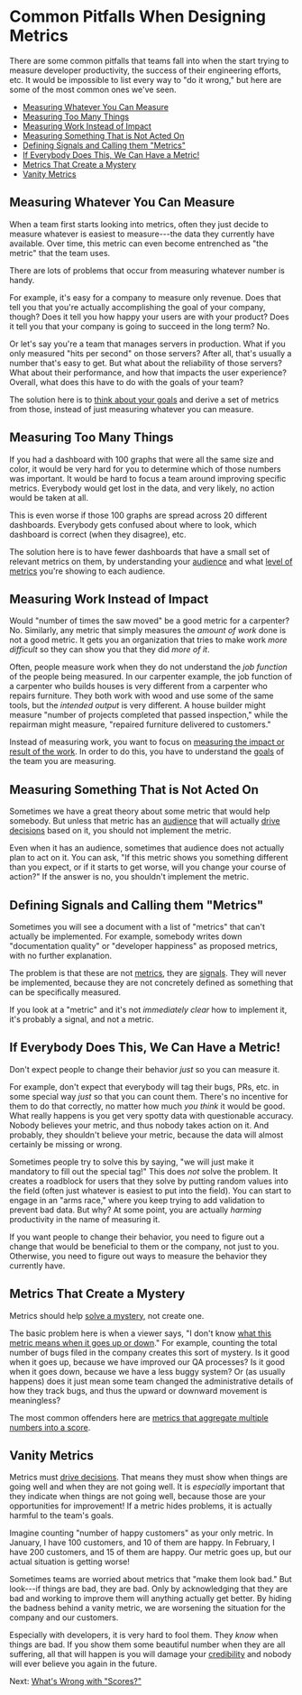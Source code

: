 # Common Pitfalls When Designing Metrics

There are some common pitfalls that teams fall into when the start trying to
measure developer productivity, the success of their engineering efforts, etc.
It would be impossible to list every way to "do it wrong," but here are some of
the most common ones we've seen.

- [Measuring Whatever You Can Measure](#measuring-whatever-you-can-measure)
- [Measuring Too Many Things](#measuring-too-many-things)
- [Measuring Work Instead of Impact](#measuring-work-instead-of-impact)
- [Measuring Something That is Not Acted On](#measuring-something-that-is-not-acted-on)
- [Defining Signals and Calling them "Metrics"](#defining-signals-and-calling-them-metrics)
- [If Everybody Does This, We Can Have a Metric!](#if-everybody-does-this-we-can-have-a-metric)
- [Metrics That Create a Mystery](#metrics-that-create-a-mystery)
- [Vanity Metrics](#vanity-metrics)

## Measuring Whatever You Can Measure

When a team first starts looking into metrics, often they just decide to measure
whatever is easiest to measure---the data they currently have available. Over
time, this metric can even become entrenched as "the metric" that the team uses.

There are lots of problems that occur from measuring whatever number is handy.

For example, it's easy for a company to measure only revenue. Does that tell you
that you're actually accomplishing the goal of your company, though? Does it
tell you how happy your users are with your product? Does it tell you that your
company is going to succeed in the long term? No.

Or let's say you're a team that manages servers in production. What if you only
measured "hits per second" on those servers? After all, that's usually a number
that's easy to get. But what about the reliability of those servers? What about
their performance, and how that impacts the user experience? Overall, what does
this have to do with the goals of your team?

The solution here is to [think about your goals](goals-signals-metrics.md) and
derive a set of metrics from those, instead of just measuring whatever you can
measure.

## Measuring Too Many Things

If you had a dashboard with 100 graphs that were all the same size and color, it
would be very hard for you to determine which of those numbers was important. It
would be hard to focus a team around improving specific metrics. Everybody would
get lost in the data, and very likely, no action would be taken at all.

This is even worse if those 100 graphs are spread across 20 different
dashboards. Everybody gets confused about where to look, which dashboard is
correct (when they disagree), etc.

The solution here is to have fewer dashboards that have a small set of relevant
metrics on them, by understanding your [audience](audiences.md) and what [level
of metrics](audiences.md) you're showing to each audience.

## Measuring Work Instead of Impact

Would "number of times the saw moved" be a good metric for a carpenter? No.
Similarly, any metric that simply measures the _amount of work_ done is not a
good metric. It gets you an organization that tries to make work _more
difficult_ so they can show you that they did _more of it_.

Often, people measure work when they do not understand the _job function_ of the
people being measured. In our carpenter example, the job function of a carpenter
who builds houses is very different from a carpenter who repairs furniture. They
both work with wood and use some of the same tools, but the _intended output_ is
very different. A house builder might measure "number of projects completed that
passed inspection," while the repairman might measure, "repaired furniture
delivered to customers." 

Instead of measuring work, you want to focus on [measuring the impact or result
of the work](metric-principles.md). In order to do this, you have to understand
the [goals](goals-signals-metrics.md) of the team you are measuring.

## Measuring Something That is Not Acted On

Sometimes we have a great theory about some metric that would help somebody. But
unless that metric has an [audience](audiences.md) that will actually [drive
decisions](driving-decisions.md) based on it, you should not implement the
metric.

Even when it has an audience, sometimes that audience does not actually plan to
act on it. You can ask, "If this metric shows you something different than you
expect, or if it starts to get worse, will you change your course of action?" If
the answer is no, you shouldn't implement the metric.

## Defining Signals and Calling them "Metrics"

Sometimes you will see a document with a list of "metrics" that can't actually
be implemented. For example, somebody writes down "documentation quality" or
"developer happiness" as proposed metrics, with no further explanation.

The problem is that these are not [metrics](goals-signals-metrics.md), they are
[signals](goals-signals-metrics.md). They will never be implemented, because
they are not concretely defined as something that can be specifically measured.

If you look at a "metric" and it's not _immediately clear_ how to implement it,
it's probably a signal, and not a metric.

## If Everybody Does This, We Can Have a Metric!

Don't expect people to change their behavior _just_ so you can measure it. 

For example, don't expect that everybody will tag their bugs, PRs, etc. in some
special way _just_ so that you can count them. There's no incentive for them to
do that correctly, no matter how much _you think_ it would be good. What really
happens is you get very spotty data with questionable accuracy. Nobody believes
your metric, and thus nobody takes action on it. And probably, they shouldn't
believe your metric, because the data will almost certainly be missing or wrong.

Sometimes people try to solve this by saying, "we will just make it mandatory to
fill out the special tag!" This does _not_ solve the problem. It creates a
roadblock for users that they solve by putting random values into the field
(often just whatever is easiest to put into the field). You can start to engage
in an "arms race," where you keep trying to add validation to prevent bad data.
But why? At some point, you are actually _harming_ productivity in the name of
measuring it.

If you want people to change their behavior, you need to figure out a change
that would be beneficial to them or the company, not just to you. Otherwise, you
need to figure out ways to measure the behavior they currently have.

## Metrics That Create a Mystery

Metrics should help [solve a mystery](data-vs-insights.md), not create one.

The basic problem here is when a viewer says, "I don't know [what this metric
means when it goes up or down](metric-principles.md)." For example, counting the
total number of bugs filed in the company creates this sort of mystery. Is it
good when it goes up, because we have improved our QA processes? Is it good when
it goes down, because we have a less buggy system? Or (as usually happens) does
it just mean some team changed the administrative details of how they track
bugs, and thus the upward or downward movement is meaningless?

The most common offenders here are [metrics that aggregate multiple numbers into
a score](scores.md).

## Vanity Metrics

Metrics must [drive decisions](driving-decisions.md). That means they must show
when things are going well and when they are not going well. It is _especially_
important that they indicate when things are not going well, because those are
your opportunities for improvement! If a metric hides problems, it is actually
harmful to the team's goals.

Imagine counting "number of happy customers" as your only metric. In January, I
have 100 customers, and 10 of them are happy. In February, I have 200 customers,
and 15 of them are happy. Our metric goes up, but our actual situation is
getting worse!

Sometimes teams are worried about metrics that "make them look bad." But
look---if things are bad, they are bad. Only by acknowledging that they are bad
and working to improve them will anything actually get better. By hiding the
badness behind a vanity metric, we are worsening the situation for the company
and our customers.

Especially with developers, it is very hard to fool them. They _know_ when
things are bad. If you show them some beautiful number when they are all
suffering, all that will happen is you will damage your
[credibility](https://www.codesimplicity.com/post/effective-engineering-productivity/)
and nobody will ever believe you again in the future.

Next: [What's Wrong with "Scores?"](scores.md)
